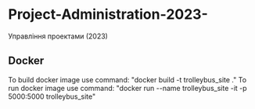 # Project-Administration-2023-
Управління проектами (2023)

## Docker
To build docker image use command: "docker build -t trolleybus_site ."
To run docker image use command: "docker run --name trolleybus_site -it -p 5000:5000 trolleybus_site"

